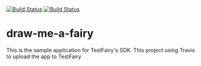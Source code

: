 [![Build Status](https://travis-ci.org/testfairy/draw-me-a-fairy.svg?branch=master)](https://travis-ci.org/testfairy/draw-me-a-fairy) [![Build Status](https://travis-ci.com/testfairy/testfairy-android-sdk.svg?token=fHggeptFxBZcA52qscVS&branch=master)](https://travis-ci.com/testfairy/testfairy-android-sdk)
# draw-me-a-fairy

This is the sample application for TestFairy's SDK.
This project using Travis to upload the app to TestFairy
